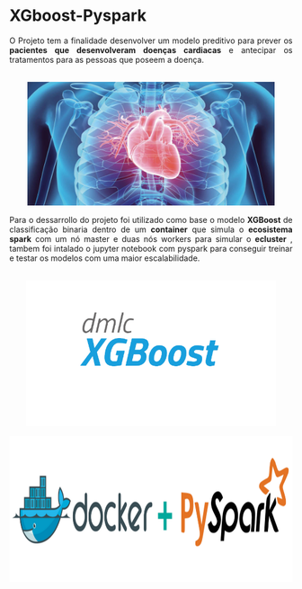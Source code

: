 # XGboost-Pyspark

<div style="text-align: justify; max-width: 800px; margin: 0 auto;">
O Projeto tem a finalidade desenvolver um modelo preditivo para prever os <strong>pacientes que desenvolveram doenças cardiacas</strong> e antecipar os tratamentos para as pessoas que poseem a doença. 
<br></br>
</div>

<p align="center">
<img src= "Img/Heart_Disease.jpg"  height="220">
</p>
<div style="text-align: justify; max-width: 800px; margin: 0 auto;">
Para o dessarrollo do projeto foi utilizado como base o modelo <strong>XGBoost</strong>  de classificação binaria dentro de um <strong>container</strong>  que simula o <strong>ecosistema spark</strong> com um nó master e duas nós workers para simular o <strong>ecluster</strong> , tambem foi intalado o jupyter notebook com pyspark para conseguir treinar e testar os modelos com uma maior escalabilidade. 
<br></br>
</div>
<p align="center">
<img src= "Img/XGBoost_img.png"  height="260">
</p>
<p align="center">
<img src= "Img/Docker e pyspark_img.png"  height="260">
</p>








